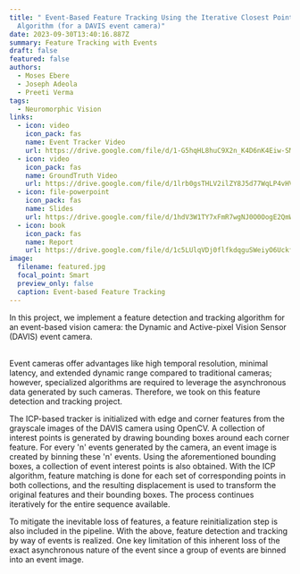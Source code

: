 ```yaml
---
title: " Event-Based Feature Tracking Using the Iterative Closest Point
  Algorithm (for a DAVIS event camera)"
date: 2023-09-30T13:40:16.887Z
summary: F﻿eature Tracking with Events
draft: false
featured: false
authors:
  - Moses Ebere
  - Joseph Adeola
  - Preeti Verma
tags:
  - Neuromorphic Vision
links:
  - icon: video
    icon_pack: fas
    name: Event Tracker Video
    url: https://drive.google.com/file/d/1-G5hqHL8huC9X2n_K4D6nK4Eiw-SMkj_/view?usp=sharing
  - icon: video
    icon_pack: fas
    name: GroundTruth Video
    url: https://drive.google.com/file/d/1lrb0gsTHLV2ilZY8J5d77WqLP4vHVgNf/view?usp=sharing
  - icon: file-powerpoint
    icon_pack: fas
    name: Slides
    url: https://drive.google.com/file/d/1hdV3W1TY7xFmR7wgNJ0O0OogE2QmWqb2/view?usp=sharing
  - icon: book
    icon_pack: fas
    name: Report
    url: https://drive.google.com/file/d/1c5LUlqVDj0flfkdqguSWeiyO6UckfFRC/view?usp=sharing
image:
  filename: featured.jpg
  focal_point: Smart
  preview_only: false
  caption: Event-based Feature Tracking
---
```

In this project, we implement a feature detection and tracking algorithm for an event-based vision camera: the Dynamic and Active-pixel Vision Sensor (DAVIS) event camera.

\
Event cameras offer advantages like high temporal resolution, minimal latency, and extended dynamic range compared to traditional cameras; however, specialized algorithms are required to leverage the asynchronous data generated by such cameras. Therefore, we took on this feature detection and tracking project. 

The ICP-based tracker is initialized with edge and corner features from the grayscale images of the DAVIS camera using OpenCV. A collection of interest points is generated by drawing bounding boxes around each corner feature. For every 'n' events generated by the camera, an event image is created by binning these 'n' events. Using the aforementioned bounding boxes, a collection of event interest points is also obtained. With the ICP algorithm, feature matching is done for each set of corresponding points in both collections, and the resulting displacement is used to transform the original features and their bounding boxes. The process continues iteratively for the entire sequence available. 

T﻿o mitigate the inevitable loss of features, a feature reinitialization step is also included in the pipeline. With the above, feature detection and tracking by way of events is realized. One key limitation of this inherent loss of the exact asynchronous nature of the event since a group of events are binned into an event image.
